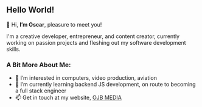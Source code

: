  ## Hello World!

👋 Hi, **I’m Oscar**, pleasure to meet you!

I'm a creative developer, entrepreneur, and content creator, currently working on passion projects and fleshing out my software development skills.

### A Bit More About Me:

- 👀 I’m interested in computers, video production, aviation
- 🌱 I’m currently learning backend JS development, on route to becoming a full stack engineer
- 📫 Get in touch at my website, [OJB MEDIA](https://ojb.media/)
